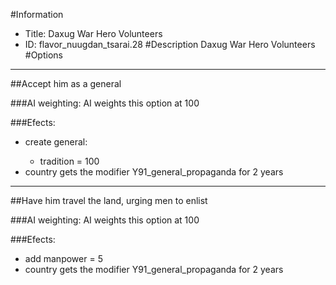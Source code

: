 #Information
 - Title: Daxug War Hero Volunteers
 - ID: flavor_nuugdan_tsarai.28
#Description
Daxug War Hero Volunteers
#Options

___
##Accept him as a general

###AI weighting:
AI weights this option at 100


###Efects:<ul><li>create general:</li><ul><li>tradition = 100</li></ul><li>country gets the modifier Y91_general_propaganda for 2 years</li></ul>

___
##Have him travel the land, urging men to enlist

###AI weighting:
AI weights this option at 100


###Efects:<ul><li>add manpower = 5</li><li>country gets the modifier Y91_general_propaganda for 2 years</li></ul>
